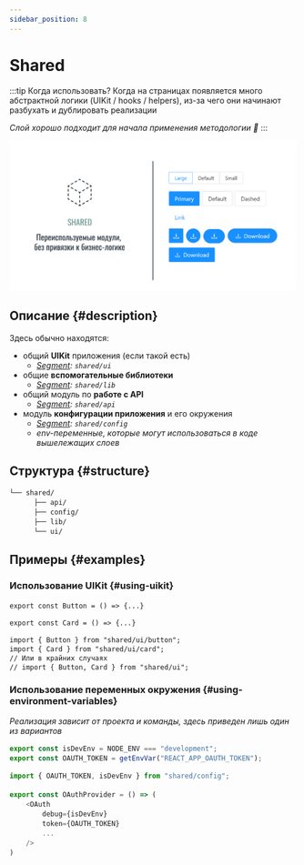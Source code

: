 ```yaml
---
sidebar_position: 8
---
```


# Shared

:::tip Когда использовать?
Когда на страницах появляется много абстрактной логики (UIKit / hooks / helpers), из-за чего они начинают разбухать и дублировать реализации

*Слой хорошо подходит для начала применения методологии 🚀*
:::

![shared-themed-bordered](/img/layers/shared.png)

## Описание {#description}

Здесь обычно находятся:

- общий **UIKit** приложения (если такой есть)
  - *[Segment][refs-segments]: `shared/ui`*
- общие **вспомогательные библиотеки**
  - *[Segment][refs-segments]: `shared/lib`*
- общий модуль по **работе с API**
  - *[Segment][refs-segments]: `shared/api`*
- модуль **конфигурации приложения** и его окружения
  - *[Segment][refs-segments]: `shared/config`*
  - *env-переменные, которые могут использоваться в коде вышележащих слоев*

## Структура {#structure}

```sh
└── shared/
      ├── api/
      ├── config/
      ├── lib/
      └── ui/
```

## Примеры {#examples}

### Использование UIKit {#using-uikit}

```tsx title=shared/ui/button/index.tsx
export const Button = () => {...}
```

```tsx title=shared/ui/card/index.tsx
export const Card = () => {...}
```

```tsx title=**/**/index.tsx
import { Button } from "shared/ui/button";
import { Card } from "shared/ui/card";
// Или в крайних случаях
// import { Button, Card } from "shared/ui";
```

### Использование переменных окружения {#using-environment-variables}

*Реализация зависит от проекта и команды, здесь приведен лишь один из вариантов*

```ts title=shared/config/index.ts
export const isDevEnv = NODE_ENV === "development";
export const OAUTH_TOKEN = getEnvVar("REACT_APP_OAUTH_TOKEN");
```

```ts title=**/**/index.tsx
import { OAUTH_TOKEN, isDevEnv } from "shared/config";

export const OAuthProvider = () => (
    <OAuth
        debug={isDevEnv}
        token={OAUTH_TOKEN}
        ...
    />
)
```

[refs-segments]: /docs/reference/segments
